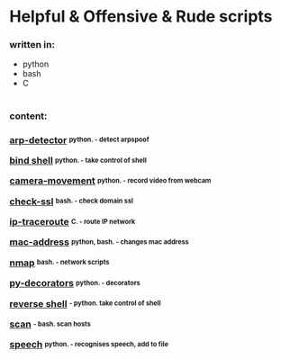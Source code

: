 # Helpful & Offensive & Rude scripts

### written in:
<ul>
<li>python</li>
<li>bash</li>
<li>C</li>
</ul>

#
### content:

<h3>

<a href="./arp-detec­tor">arp-detector</a>
<sup><sub><strong>  python. - detect arpspoof</strong></sub></sup>


<a href="./bind-shell">bind shell</a>
<sup><sub><strong>  python. - take control of shell</strong></sub></sup>


<a href="./camera-movement">camera-movement</a>
<sup><sub><strong>  python. - record video from webcam</strong></sub></sup>


<a href="./camera-movement">check-ssl</a>
<sup><sub><strong>  bash. - check domain ssl</strong></sub></sup>


<a href="./ip-traceroute">ip-traceroute</a>
<sup><sub><strong>  C. - route IP network</strong></sub></sup>


<a href="./mac-address">mac-address</a>
<sup><sub><strong>  python, bash. - changes mac address</strong></sub></sup>


<a href="./nmap">nmap</a>
<sup><sub><strong>  bash. - network scripts</strong></sub></sup>


<a href="./py-decorators">py-decorators</a>
<sup><sub><strong>  python. - decorators</strong></sub></sup>


<a href="./reverse-shell">reverse shell</a>
<sup><sub><strong> - python. take control of shell</strong></sub></sup>


<a href="./scan">scan</a>
<sup><sub><strong> - bash. scan hosts</strong></sub></sup>


<a href="./speech">speech</a>
<sup><sub><strong>  python. - recognises speech, add to file</strong></sub></sup>




</h3>